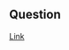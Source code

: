 ## Question
[Link](https://leetcode.com/problems/construct-binary-tree-from-inorder-and-postorder-traversal/description/)